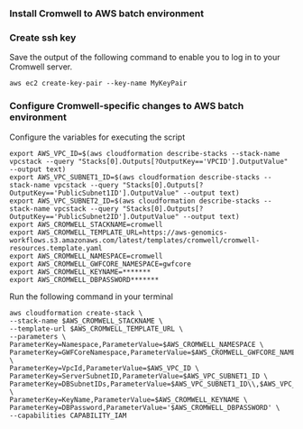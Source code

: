 ### Install Cromwell to AWS batch environment

### Create ssh key 

Save the output of the following command to enable you to log in to your Cromwell server. 
```
aws ec2 create-key-pair --key-name MyKeyPair
```

### Configure Cromwell-specific changes to AWS batch environment

Configure the variables for executing the script
```
export AWS_VPC_ID=$(aws cloudformation describe-stacks --stack-name vpcstack --query "Stacks[0].Outputs[?OutputKey=='VPCID'].OutputValue" --output text)
export AWS_VPC_SUBNET1_ID=$(aws cloudformation describe-stacks --stack-name vpcstack --query "Stacks[0].Outputs[?OutputKey=='PublicSubnet1ID'].OutputValue" --output text)
export AWS_VPC_SUBNET2_ID=$(aws cloudformation describe-stacks --stack-name vpcstack --query "Stacks[0].Outputs[?OutputKey=='PublicSubnet2ID'].OutputValue" --output text)
export AWS_CROMWELL_STACKNAME=cromwell
export AWS_CROMWELL_TEMPLATE_URL=https://aws-genomics-workflows.s3.amazonaws.com/latest/templates/cromwell/cromwell-resources.template.yaml 
export AWS_CROMWELL_NAMESPACE=cromwell
export AWS_CROMWELL_GWFCORE_NAMESPACE=gwfcore
export AWS_CROMWELL_KEYNAME=*******
export AWS_CROMWELL_DBPASSWORD*******
```

Run the following command in your terminal
```
aws cloudformation create-stack \
--stack-name $AWS_CROMWELL_STACKNAME \
--template-url $AWS_CROMWELL_TEMPLATE_URL \
--parameters \
ParameterKey=Namespace,ParameterValue=$AWS_CROMWELL_NAMESPACE \
ParameterKey=GWFCoreNamespace,ParameterValue=$AWS_CROMWELL_GWFCORE_NAMESPACE \
ParameterKey=VpcId,ParameterValue=$AWS_VPC_ID \
ParameterKey=ServerSubnetID,ParameterValue=$AWS_VPC_SUBNET1_ID \
ParameterKey=DBSubnetIDs,ParameterValue=$AWS_VPC_SUBNET1_ID\\,$AWS_VPC_SUBNET2_ID \
ParameterKey=KeyName,ParameterValue=$AWS_CROMWELL_KEYNAME \
ParameterKey=DBPassword,ParameterValue='$AWS_CROMWELL_DBPASSWORD' \
--capabilities CAPABILITY_IAM
```
